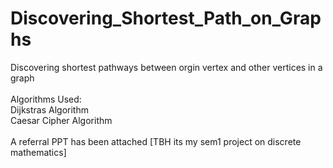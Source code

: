 # Discovering_Shortest_Path_on_Graphs
Discovering shortest pathways between orgin vertex and other vertices in a graph 
<br>
<br>
Algorithms Used:
<br>
    Dijkstras Algorithm
<br>
    Caesar Cipher Algorithm
<br><br>
A referral PPT has been attached [TBH its my sem1 project on discrete mathematics]
